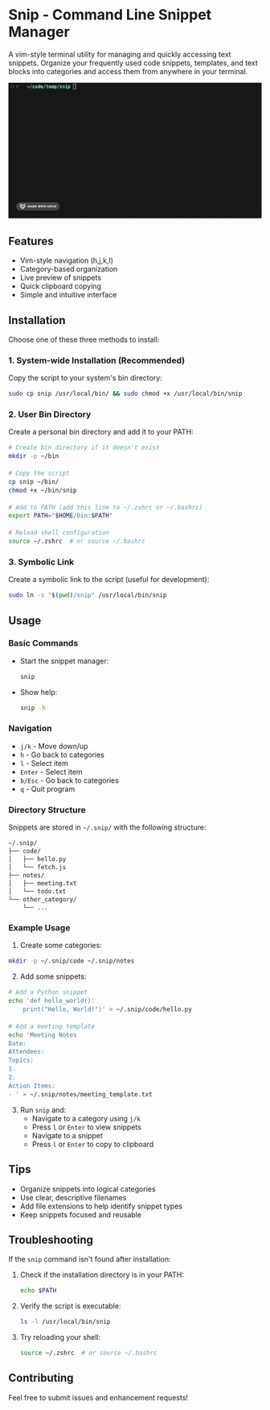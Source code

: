 # Snip - Command Line Snippet Manager

A vim-style terminal utility for managing and quickly accessing text snippets. Organize your frequently used code snippets, templates, and text blocks into categories and access them from anywhere in your terminal.

![Snip Demo](snip-demo.gif)

## Features

- Vim-style navigation (h,j,k,l)
- Category-based organization
- Live preview of snippets
- Quick clipboard copying
- Simple and intuitive interface

## Installation

Choose one of these three methods to install:

### 1. System-wide Installation (Recommended)

Copy the script to your system's bin directory:
```bash
sudo cp snip /usr/local/bin/ && sudo chmod +x /usr/local/bin/snip
```

### 2. User Bin Directory

Create a personal bin directory and add it to your PATH:
```bash
# Create bin directory if it doesn't exist
mkdir -p ~/bin

# Copy the script
cp snip ~/bin/
chmod +x ~/bin/snip

# Add to PATH (add this line to ~/.zshrc or ~/.bashrc)
export PATH="$HOME/bin:$PATH"

# Reload shell configuration
source ~/.zshrc  # or source ~/.bashrc
```

### 3. Symbolic Link

Create a symbolic link to the script (useful for development):
```bash
sudo ln -s "$(pwd)/snip" /usr/local/bin/snip
```

## Usage

### Basic Commands

- Start the snippet manager:
  ```bash
  snip
  ```

- Show help:
  ```bash
  snip -h
  ```

### Navigation

- `j/k` - Move down/up
- `h` - Go back to categories
- `l` - Select item
- `Enter` - Select item
- `b/Esc` - Go back to categories
- `q` - Quit program

### Directory Structure

Snippets are stored in `~/.snip/` with the following structure:
```
~/.snip/
├── code/
│   ├── hello.py
│   └── fetch.js
├── notes/
│   ├── meeting.txt
│   └── todo.txt
└── other_category/
    └── ...
```

### Example Usage

1. Create some categories:
```bash
mkdir -p ~/.snip/code ~/.snip/notes
```

2. Add some snippets:
```bash
# Add a Python snippet
echo 'def hello_world():
    print("Hello, World!")' > ~/.snip/code/hello.py

# Add a meeting template
echo 'Meeting Notes
Date: 
Attendees: 
Topics:
1. 
2. 
Action Items:
- ' > ~/.snip/notes/meeting_template.txt
```

3. Run `snip` and:
   - Navigate to a category using `j/k`
   - Press `l` or `Enter` to view snippets
   - Navigate to a snippet
   - Press `l` or `Enter` to copy to clipboard

## Tips

- Organize snippets into logical categories
- Use clear, descriptive filenames
- Add file extensions to help identify snippet types
- Keep snippets focused and reusable

## Troubleshooting

If the `snip` command isn't found after installation:
1. Check if the installation directory is in your PATH:
   ```bash
   echo $PATH
   ```
2. Verify the script is executable:
   ```bash
   ls -l /usr/local/bin/snip
   ```
3. Try reloading your shell:
   ```bash
   source ~/.zshrc  # or source ~/.bashrc
   ```

## Contributing

Feel free to submit issues and enhancement requests! 